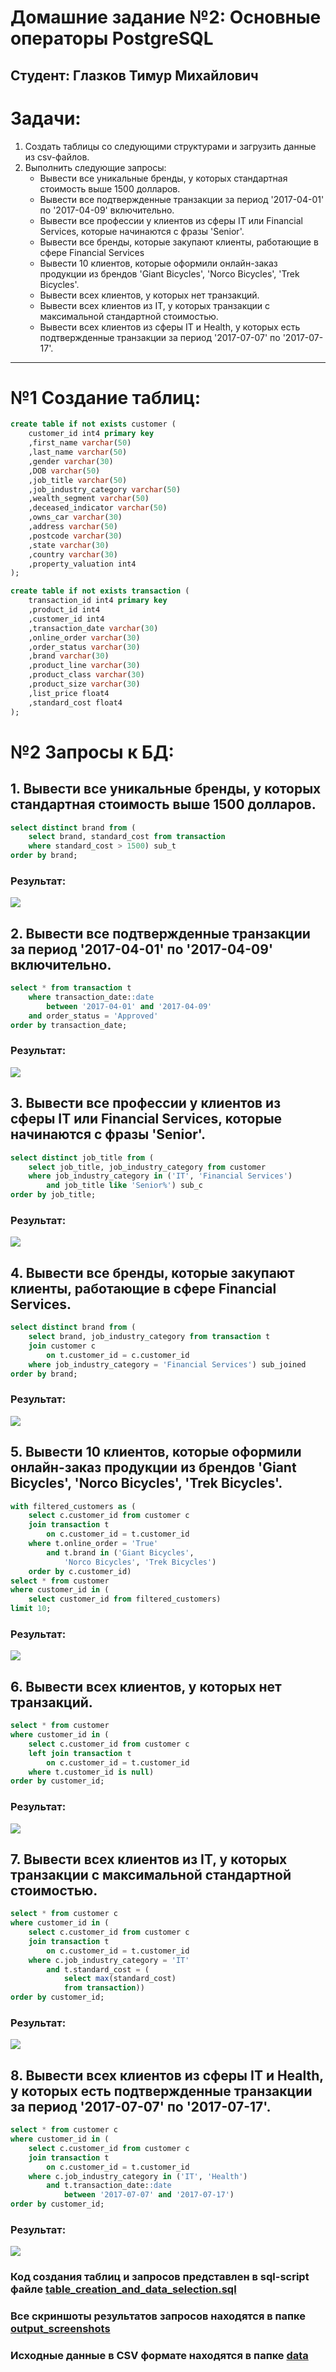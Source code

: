 # Домашние задание №2: Основные операторы PostgreSQL
## Студент: Глазков Тимур Михайлович

# Задачи:
1. Создать таблицы со следующими структурами и загрузить данные из csv-файлов. 
2. Выполнить следующие запросы:
    - Вывести все уникальные бренды, у которых стандартная стоимость выше 1500 долларов.
    - Вывести все подтвержденные транзакции за период '2017-04-01' по '2017-04-09' включительно.
    - Вывести все профессии у клиентов из сферы IT или Financial Services, которые начинаются с фразы 'Senior'.
    - Вывести все бренды, которые закупают клиенты, работающие в сфере Financial Services
    - Вывести 10 клиентов, которые оформили онлайн-заказ продукции из брендов 'Giant Bicycles', 'Norco Bicycles', 'Trek Bicycles'.
    - Вывести всех клиентов, у которых нет транзакций.
    - Вывести всех клиентов из IT, у которых транзакции с максимальной стандартной стоимостью.
    - Вывести всех клиентов из сферы IT и Health, у которых есть подтвержденные транзакции за период '2017-07-07' по '2017-07-17'.

---

# №1 Создание таблиц:
```sql
create table if not exists customer (
	customer_id int4 primary key
	,first_name varchar(50)
	,last_name varchar(50)
	,gender varchar(30)
	,DOB varchar(50)
	,job_title varchar(50)
	,job_industry_category varchar(50)
	,wealth_segment varchar(50)
	,deceased_indicator varchar(50)
	,owns_car varchar(30)
	,address varchar(50)
	,postcode varchar(30)
	,state varchar(30)
	,country varchar(30)
	,property_valuation int4
);

create table if not exists transaction (
	transaction_id int4 primary key
	,product_id int4
	,customer_id int4
	,transaction_date varchar(30)
	,online_order varchar(30)
	,order_status varchar(30)
	,brand varchar(30)
	,product_line varchar(30)
	,product_class varchar(30)
	,product_size varchar(30)
	,list_price float4
	,standard_cost float4
);
```

# №2 Запросы к БД:

## 1. Вывести все уникальные бренды, у которых стандартная стоимость выше 1500 долларов.

```sql
select distinct brand from (
	select brand, standard_cost from transaction
	where standard_cost > 1500) sub_t
order by brand;
```
### Результат:
![](output_screenshots/1.png)



## 2. Вывести все подтвержденные транзакции за период '2017-04-01' по '2017-04-09' включительно.

```sql
select * from transaction t
	where transaction_date::date
		between '2017-04-01' and '2017-04-09'
	and order_status = 'Approved'
order by transaction_date;
```
### Результат:
![](output_screenshots/2.png)



## 3. Вывести все профессии у клиентов из сферы IT или Financial Services, которые начинаются с фразы 'Senior'.

```sql
select distinct job_title from (
	select job_title, job_industry_category from customer
	where job_industry_category in ('IT', 'Financial Services')
		and job_title like 'Senior%') sub_c
order by job_title;
```
### Результат:
![](output_screenshots/3.png)



## 4. Вывести все бренды, которые закупают клиенты, работающие в сфере Financial Services.

```sql
select distinct brand from (
	select brand, job_industry_category from transaction t
	join customer c
		on t.customer_id = c.customer_id
	where job_industry_category = 'Financial Services') sub_joined
order by brand;
```
### Результат:
![](output_screenshots/4.png)



## 5. Вывести 10 клиентов, которые оформили онлайн-заказ продукции из брендов 'Giant Bicycles', 'Norco Bicycles', 'Trek Bicycles'.

```sql
with filtered_customers as (
	select c.customer_id from customer c
	join transaction t
		on c.customer_id = t.customer_id
	where t.online_order = 'True'
		and t.brand in ('Giant Bicycles', 
			'Norco Bicycles', 'Trek Bicycles')
	order by c.customer_id)
select * from customer
where customer_id in (
	select customer_id from filtered_customers)
limit 10;
```
### Результат:
![](output_screenshots/5.png)



## 6. Вывести всех клиентов, у которых нет транзакций.

```sql
select * from customer
where customer_id in (
	select c.customer_id from customer c 
	left join transaction t 
		on c.customer_id = t.customer_id
	where t.customer_id is null)
order by customer_id;
```
### Результат:
![](output_screenshots/6.png)



## 7. Вывести всех клиентов из IT, у которых транзакции с максимальной стандартной стоимостью.

```sql
select * from customer c 
where customer_id in (
	select c.customer_id from customer c
	join transaction t
		on c.customer_id = t.customer_id
	where c.job_industry_category = 'IT'
		and t.standard_cost = (
			select max(standard_cost) 
			from transaction))
order by customer_id;
```
### Результат:
![](output_screenshots/7.png)



## 8. Вывести всех клиентов из сферы IT и Health, у которых есть подтвержденные транзакции за период '2017-07-07' по '2017-07-17'.

```sql
select * from customer c 
where customer_id in (
	select c.customer_id from customer c
	join transaction t
		on c.customer_id = t.customer_id
	where c.job_industry_category in ('IT', 'Health')
		and t.transaction_date::date 
			between '2017-07-07' and '2017-07-17')
order by customer_id;
```
### Результат:
![](output_screenshots/8.png)

### Код создания таблиц и запросов представлен в sql-script файле [table_creation_and_data_selection.sql](table_creation_and_data_selection.sql)
### Все скриншоты результатов запросов находятся в папке [output_screenshots](output_screenshots)
### Исходные данные в CSV формате находятся в папке [data](data)